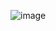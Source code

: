 ![image](https://github.com/kyh234579/Algorithm/assets/132960024/60d32c56-fc63-4e4b-b42b-00b756183566)
